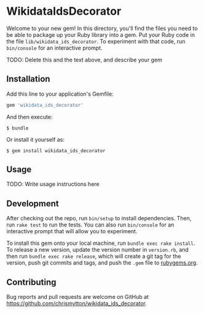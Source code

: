 # WikidataIdsDecorator

Welcome to your new gem! In this directory, you'll find the files you need to be able to package up your Ruby library into a gem. Put your Ruby code in the file `lib/wikidata_ids_decorator`. To experiment with that code, run `bin/console` for an interactive prompt.

TODO: Delete this and the text above, and describe your gem

## Installation

Add this line to your application's Gemfile:

```ruby
gem 'wikidata_ids_decorator'
```

And then execute:

    $ bundle

Or install it yourself as:

    $ gem install wikidata_ids_decorator

## Usage

TODO: Write usage instructions here

## Development

After checking out the repo, run `bin/setup` to install dependencies. Then, run `rake test` to run the tests. You can also run `bin/console` for an interactive prompt that will allow you to experiment.

To install this gem onto your local machine, run `bundle exec rake install`. To release a new version, update the version number in `version.rb`, and then run `bundle exec rake release`, which will create a git tag for the version, push git commits and tags, and push the `.gem` file to [rubygems.org](https://rubygems.org).

## Contributing

Bug reports and pull requests are welcome on GitHub at https://github.com/chrismytton/wikidata_ids_decorator.

